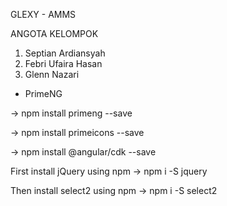 GLEXY - AMMS

ANGOTA KELOMPOK
1) Septian Ardiansyah
2) Febri Ufaira Hasan
3) Glenn Nazari

- PrimeNG

-> npm install primeng --save

-> npm install primeicons --save

-> npm install @angular/cdk --save

First install jQuery using npm
-> npm i -S jquery

Then install select2 using npm
-> npm i -S select2
